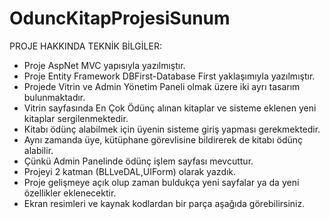 # OduncKitapProjesiSunum

PROJE HAKKINDA TEKNİK BİLGİLER:

- Proje AspNet MVC yapısıyla yazılmıştır.
- Proje Entity Framework DBFirst-Database First yaklaşımıyla yazılmıştır.
- Projede Vitrin ve Admin Yönetim Paneli olmak üzere iki ayrı tasarım bulunmaktadır. 
- Vitrin sayfasında En Çok Ödünç alınan kitaplar ve sisteme eklenen yeni kitaplar sergilenmektedir. 
- Kitabı ödünç alabilmek için üyenin sisteme giriş yapması gerekmektedir. 
- Aynı zamanda üye, kütüphane görevlisine bildirerek de kitabı ödünç alabilir. 
- Çünkü Admin Panelinde ödünç işlem sayfası mevcuttur. 
- Projeyi 2 katman (BLLveDAL,UIForm) olarak yazdık. 
- Proje gelişmeye açık olup zaman buldukça yeni sayfalar ya da yeni özellikler eklenecektir.
- Ekran resimleri ve kaynak kodlardan bir parça aşağıda görebilirsiniz.
